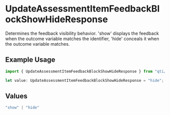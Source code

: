 # UpdateAssessmentItemFeedbackBlockShowHideResponse

Determines the feedback visibility behavior. 'show' displays the feedback when the outcome variable matches the identifier, 'hide' conceals it when the outcome variable matches.

## Example Usage

```typescript
import { UpdateAssessmentItemFeedbackBlockShowHideResponse } from "qti/models/operations";

let value: UpdateAssessmentItemFeedbackBlockShowHideResponse = "hide";
```

## Values

```typescript
"show" | "hide"
```